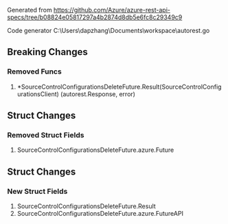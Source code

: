 Generated from https://github.com/Azure/azure-rest-api-specs/tree/b08824e05817297a4b2874d8db5e6fc8c29349c9

Code generator C:\Users\dapzhang\Documents\workspace\autorest.go

## Breaking Changes

### Removed Funcs

1. *SourceControlConfigurationsDeleteFuture.Result(SourceControlConfigurationsClient) (autorest.Response, error)

## Struct Changes

### Removed Struct Fields

1. SourceControlConfigurationsDeleteFuture.azure.Future

## Struct Changes

### New Struct Fields

1. SourceControlConfigurationsDeleteFuture.Result
1. SourceControlConfigurationsDeleteFuture.azure.FutureAPI
